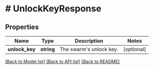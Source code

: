 # # UnlockKeyResponse

## Properties

Name | Type | Description | Notes
------------ | ------------- | ------------- | -------------
**unlock_key** | **string** | The swarm&#39;s unlock key. | [optional] 

[[Back to Model list]](../../README.md#documentation-for-models) [[Back to API list]](../../README.md#documentation-for-api-endpoints) [[Back to README]](../../README.md)



